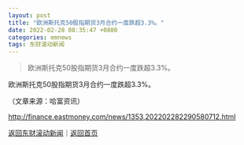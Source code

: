 ```yaml
---
layout: post
title: "欧洲斯托克50股指期货3月合约一度跌超3.3%。"
date: 2022-02-28 08:35:47 +0800
categories: emnews
tags: 东财滚动新闻
---
```

> 欧洲斯托克50股指期货3月合约一度跌超3.3%。

<p>欧洲斯托克50股指期货3月合约一度跌超3.3%。　</p><p class="em_media">（文章来源：哈富资讯）</p>

<http://finance.eastmoney.com/news/1353,202202282290580712.html>

[返回东财滚动新闻](//finews.withounder.com/emnews/)｜[返回首页](//finews.withounder.com/)